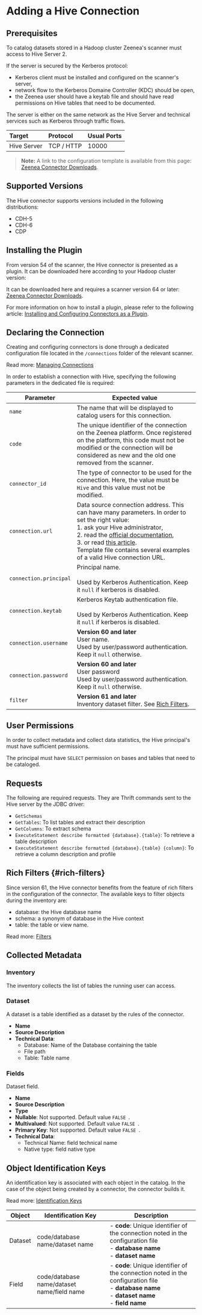 # Adding a Hive Connection

## Prerequisites

To catalog datasets stored in a Hadoop cluster Zeenea's scanner must access to Hive Server 2.

If the server is secured by the Kerberos protocol:

* Kerberos client must be installed and configured on the scanner's server,
* network flow to the Kerberos Domaine Controller (KDC) should be open,
* the Zeenea user should have a keytab file and should have read permissions on Hive tables that need to be documented.

The server is either on the same network as the Hive Server and technical services such as Kerberos through traffic flows.

| Target | Protocol	| Usual Ports |
| :--- | :--- | :--- |
| Hive Server | TCP / HTTP | 10000 |

> **Note:** A link to the configuration template is available from this page: [Zeenea Connector Downloads](./zeenea-connectors-list.md).

## Supported Versions

The Hive connector supports versions included in the following distributions: 

* CDH-5
* CDH-6
* CDP

## Installing the Plugin

From version 54 of the scanner, the Hive connector is presented as a plugin. It can be downloaded here according to your Hadoop cluster version:

It can be downloaded here and requires a scanner version 64 or later: [Zeenea Connector Downloads](./zeenea-connectors-list.md).

For more information on how to install a plugin, please refer to the following article: [Installing and Configuring Connectors as a Plugin](./zeenea-connectors-install-as-plugin.md).

## Declaring the Connection
  
Creating and configuring connectors is done through a dedicated configuration file located in the `/connections` folder of the relevant scanner.
 
Read more: [Managing Connections](../Zeenea_Administration/zeenea-managing-connections.md)
 
In order to establish a connection with Hive, specifying the following parameters in the dedicated file is required:
 
| Parameter | Expected value |
|---|---|
| `name` | The name that will be displayed to catalog users for this connection. |
| `code` | The unique identifier of the connection on the Zeenea platform. Once registered on the platform, this code must not be modified or the connection will be considered as new and the old one removed from the scanner. |
| `connector_id` | The type of connector to be used for the connection. Here, the value must be `Hive` and this value must not be modified. |
| `connection.url` | Data source connection address. This can have many parameters. In order to set the right value:<br>1. ask your Hive administrator,<br>2. read the [official documentation](https://cwiki.apache.org/confluence/display/hive/hiveserver2+clients#HiveServer2Clients-ConnectionURLs),<br>3. or read [this article](https://community.cloudera.com/t5/Community-Articles/HiveServer2-JDBC-Connection-URL-Examples/ta-p/244698).<br>Template file contains several examples of a valid Hive connection URL. |
| `connection.principal` | Principal name.<br><br>Used by Kerberos Authentication. Keep it `null` if kerberos is disabled. |
| `connection.keytab` | Kerberos Keytab authentication file.<br><br>Used by Kerberos Authentication. Keep it `null` if kerberos is disabled. |
| `connection.username` | **Version 60 and later**<br>User name.<br>Used by user/password authentication. Keep it `null` otherwise. |
| `connection.password` | **Version 60 and later**<br>User password<br>Used by user/password authentication. Keep it `null` otherwise. |
| `filter` | **Version 61 and later**<br>Inventory dataset filter. See [Rich Filters](#rich-filters). |

## User Permissions

In order to collect metadata and collect data statistics, the Hive principal's must have sufficient permissions.

The principal must have `SELECT` permission on bases and tables that need to be cataloged.

## Requests

The following are required requests. They are Thrift commands sent to the Hive server by the JDBC driver:

* `GetSchemas`
* `GetTables`: To list tables and extract their description
* `GetColumns`: To extract schema
* `ExecuteStatement describe formatted {database}.{table}`: To retrieve a table description
* `ExecuteStatement describe formatted {database}.{table} {column}`: To retrieve a column description and profile

## Rich Filters {#rich-filters}

Since version 61, the Hive connector benefits from the feature of rich filters in the configuration of the connector. The available keys to filter objects during the inventory are:

* database: the Hive database name
* schema: a synonym of database in the Hive context
* table: the table or view name.

Read more: [Filters](../Scanners/zeenea-filters.md)

## Collected Metadata

### Inventory

The inventory collects the list of tables the running user can access. 

### Dataset

A dataset is a table identified as a dataset by the rules of the connector. 

* **Name**
* **Source Description**
* **Technical Data**:
  * Database: Name of the Database containing the table
  * File path
  * Table: Table name

### Fields

Dataset field. 

* **Name**
* **Source Description**
* **Type**
* **Nullable**: Not supported. Default value `FALSE `.
* **Multivalued**: Not supported. Default value `FALSE `.
* **Primary Key**: Not supported. Default value `FALSE `.
* **Technical Data**:
  * Technical Name: field technical name
  * Native type: field native type

## Object Identification Keys

An identification key is associated with each object in the catalog. In the case of the object being created by a connector, the connector builds it.

Read more: [Identification Keys](../Stewardship/zeenea-identification-keys.md)

| Object | Identification Key | Description |
|---|---|---|
| Dataset | code/database name/dataset name | - **code**: Unique identifier of the connection noted in the configuration file<br>- **database name**<br>- **dataset name** |
| Field | code/database name/dataset name/field name | - **code**: Unique identifier of the connection noted in the configuration file<br>- **database name**<br>- **dataset name**<br>- **field name** |
